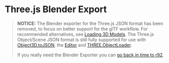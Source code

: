 # Three.js Blender Export

> **NOTICE:** The Blender exporter for the Three.js JSON format has been removed, to focus on better support for the glTF workflow. For recommended alternatives, see [Loading 3D Models](https://threejs.org/docs/#manual/introduction/Loading-3D-models). The Three.js Object/Scene JSON format is still fully supported for use with [Object3D.toJSON](https://threejs.org/docs/#api/core/Object3D.toJSON), the [Editor](https://threejs.org/editor/) and [THREE.ObjectLoader](https://threejs.org/docs/#api/loaders/ObjectLoader).
>
> If you really need the Blender Exporter you can [go back in time to r92](https://github.com/mrdoob/three.js/tree/r92).
